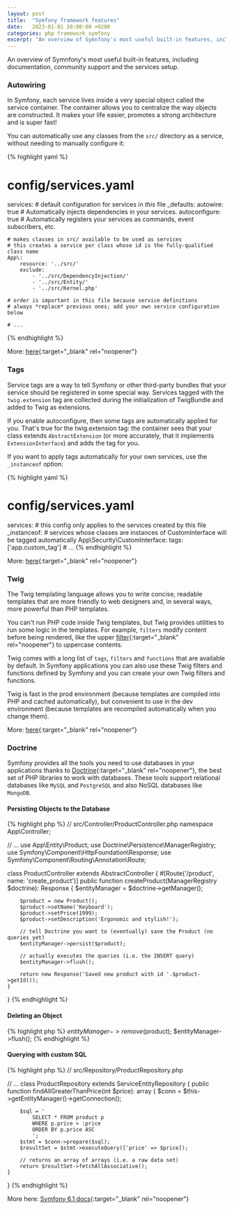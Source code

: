 ```yaml
---
layout: post
title:  "Symfony framework features"
date:   2023-01-01 20:00:00 +0200
categories: php framework symfony
excerpt: "An overview of Symnfony's most useful built-in features, including documentation, community support and the services setup."
---
```


An overview of Symnfony's most useful built-in features, including documentation, community support and the services setup.

<h3>Autowiring</h3>

In Symfony, each service lives inside a very special object called the service container. The container allows you to centralize the way objects are constructed. It makes your life easier, promotes a strong architecture and is super fast!

You can automatically use any classes from the `src/` directory as a service, without needing to manually configure it:

{% highlight yaml %}
# config/services.yaml
services:
    # default configuration for services in *this* file
    _defaults:
        autowire: true      # Automatically injects dependencies in your services.
        autoconfigure: true # Automatically registers your services as commands, event subscribers, etc.

    # makes classes in src/ available to be used as services
    # this creates a service per class whose id is the fully-qualified class name
    App\:
        resource: '../src/'
        exclude:
            - '../src/DependencyInjection/'
            - '../src/Entity/'
            - '../src/Kernel.php'

    # order is important in this file because service definitions
    # always *replace* previous ones; add your own service configuration below

    # ...
{% endhighlight %}

More: [here][autowire-link]{:target="_blank" rel="noopener"}

<h3>Tags</h3>

Service tags are a way to tell Symfony or other third-party bundles that your service should be registered in some special way.
Services tagged with the `twig.extension` tag are collected during the initialization of TwigBundle and added to Twig as extensions.

If you enable autoconfigure, then some tags are automatically applied for you. That's true for the twig.extension tag: the container sees that your class extends `AbstractExtension` (or more accurately, that it implements `ExtensionInterface`) and adds the tag for you.

If you want to apply tags automatically for your own services, use the `_instanceof` option:

{% highlight yaml %}
# config/services.yaml
services:
    # this config only applies to the services created by this file
    _instanceof:
        # services whose classes are instances of CustomInterface will be tagged automatically
        App\Security\CustomInterface:
            tags: ['app.custom_tag']
    # ...
{% endhighlight %}

More: [here][tags-link]{:target="_blank" rel="noopener"}

<h3>Twig</h3>

The Twig templating language allows you to write concise, readable templates that are more friendly to web designers and, in several ways, more powerful than PHP templates.

You can't run PHP code inside Twig templates, but Twig provides utilities to run some logic in the templates. For example, `filters` modify content before being rendered, like the upper [filter][filters-link]{:target="_blank" rel="noopener"} to uppercase contents.

Twig comes with a long list of `tags`, `filters` and `functions` that are available by default. In Symfony applications you can also use these Twig filters and functions defined by Symfony and you can create your own Twig filters and functions.

Twig is fast in the prod environment (because templates are compiled into PHP and cached automatically), but convenient to use in the dev environment (because templates are recompiled automatically when you change them).

More: [here][symf-filters-link]{:target="_blank" rel="noopener"}

<h3>Doctrine</h3>

Symfony provides all the tools you need to use databases in your applications thanks to [Doctrine][doctrine-link]{:target="_blank" rel="noopener"}, the best set of PHP libraries to work with databases. These tools support relational databases like `MySQL` and `PostgreSQL` and also NoSQL databases like `MongoDB`.

<h4>Persisting Objects to the Database</h4>

{% highlight php %}
// src/Controller/ProductController.php
namespace App\Controller;

// ...
use App\Entity\Product;
use Doctrine\Persistence\ManagerRegistry;
use Symfony\Component\HttpFoundation\Response;
use Symfony\Component\Routing\Annotation\Route;

class ProductController extends AbstractController
{
    #[Route('/product', name: 'create_product')]
    public function createProduct(ManagerRegistry $doctrine): Response
    {
        $entityManager = $doctrine->getManager();

        $product = new Product();
        $product->setName('Keyboard');
        $product->setPrice(1999);
        $product->setDescription('Ergonomic and stylish!');

        // tell Doctrine you want to (eventually) save the Product (no queries yet)
        $entityManager->persist($product);

        // actually executes the queries (i.e. the INSERT query)
        $entityManager->flush();

        return new Response('Saved new product with id '.$product->getId());
    }
}
{% endhighlight %}

<h4>Deleting an Object</h4>

{% highlight php %}
    $entityManager->remove($product);
    $entityManager->flush();
{% endhighlight %}

<h4>Querying with custom SQL</h4>

{% highlight php %}
// src/Repository/ProductRepository.php

// ...
class ProductRepository extends ServiceEntityRepository
{
    public function findAllGreaterThanPrice(int $price): array
    {
        $conn = $this->getEntityManager()->getConnection();

        $sql = '
            SELECT * FROM product p
            WHERE p.price > :price
            ORDER BY p.price ASC
            ';
        $stmt = $conn->prepare($sql);
        $resultSet = $stmt->executeQuery(['price' => $price]);

        // returns an array of arrays (i.e. a raw data set)
        return $resultSet->fetchAllAssociative();
    }
}
{% endhighlight %}

More here: [Symfony 6.1 docs][symf-link]{:target="_blank" rel="noopener"}

[symf-link]: https://symfony.com/doc/6.1/index.html
[autowire-link]: https://symfony.com/doc/6.1/service_container.html#the-autowire-option
[tags-link]: https://symfony.com/doc/6.1/service_container/tags.html
[filters-link]: https://twig.symfony.com/doc/3.x/filters/index.html
[symf-filters-link]: https://symfony.com/doc/6.1/reference/twig_reference.html
[doctrine-link]: https://symfony.com/doc/6.1/doctrine.html#databases-and-the-doctrine-orm
